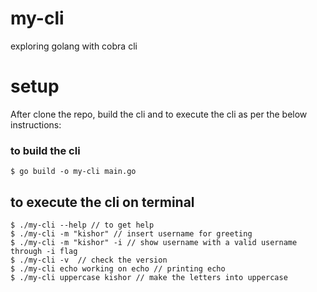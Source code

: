 # my-cli
exploring golang with cobra cli

# setup
After clone the repo, build the cli and to execute the cli as per the below instructions:

### to build the cli
```
$ go build -o my-cli main.go
```

## to execute the cli on terminal
```
$ ./my-cli --help // to get help
$ ./my-cli -m "kishor" // insert username for greeting
$ ./my-cli -m "kishor" -i // show username with a valid username through -i flag
$ ./my-cli -v  // check the version
$ ./my-cli echo working on echo // printing echo
$ ./my-cli uppercase kishor // make the letters into uppercase
```

